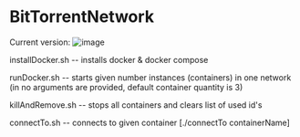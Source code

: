 # BitTorrentNetwork

Current version:
![image](https://user-images.githubusercontent.com/44322872/117536922-1f807b80-affe-11eb-9241-14fbf6fccd89.png)


installDocker.sh -- installs docker & docker compose

runDocker.sh  -- starts given number instances (containers) in one network (in no arguments are provided, default container quantity is 3)

killAndRemove.sh -- stops all containers and clears list of used id's

connectTo.sh -- connects to given container [./connectTo containerName]
